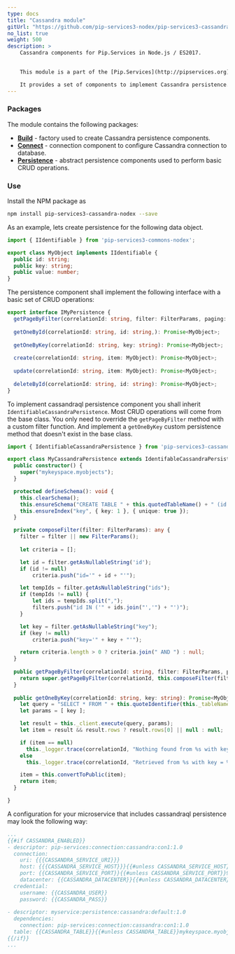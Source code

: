 ```yaml
---
type: docs
title: "Cassandra module"
gitUrl: "https://github.com/pip-services3-nodex/pip-services3-cassandra-nodex"
no_list: true
weight: 500
description: > 
    Cassandra components for Pip.Services in Node.js / ES2017.  
    

    This module is a part of the [Pip.Services](http://pipservices.org) polyglot microservices toolkit.  

    It provides a set of components to implement Cassandra persistence.
---
```


### Packages

The module contains the following packages:
- [**Build**](build) - factory used to create Cassandra persistence components.
- [**Connect**](connect) - connection component to configure Cassandra connection to database.
- [**Persistence**](persistence) - abstract persistence components used to perform basic CRUD operations.


### Use

Install the NPM package as
```bash
npm install pip-services3-cassandra-nodex --save
```

As an example, lets create persistence for the following data object.  

```typescript
import { IIdentifiable } from 'pip-services3-commons-nodex';

export class MyObject implements IIdentifiable {
  public id: string;
  public key: string;
  public value: number;
}
```

The persistence component shall implement the following interface with a basic set of CRUD operations:

```typescript
export interface IMyPersistence {
  getPageByFilter(correlationId: string, filter: FilterParams, paging: PagingParams):  Promise<DataPage<MyObject>>;
    
  getOneById(correlationId: string, id: string,): Promise<MyObject>;
    
  getOneByKey(correlationId: string, key: string): Promise<MyObject>;
    
  create(correlationId: string, item: MyObject): Promise<MyObject>;
    
  update(correlationId: string, item: MyObject): Promise<MyObject>;
    
  deleteById(correlationId: string, id: string): Promise<MyObject>;
}
```

To implement cassandraql persistence component you shall inherit `IdentifiableCassandraPersistence`. 
Most CRUD operations will come from the base class. You only need to override the `getPageByFilter` method with a custom filter function.
And implement a `getOneByKey` custom persistence method that doesn't exist in the base class.

```typescript
import { IdentifiableCassandraPersistence } from 'pip-services3-cassandra-nodex';

export class MyCassandraPersistence extends IdentifableCassandraPersistence {
  public constructor() {
    super("mykeyspace.myobjects");
  }

  protected defineSchema(): void {
    this.clearSchema();
    this.ensureSchema("CREATE TABLE " + this.quotedTableName() + " (id TEXT PRIMARY KEY, key TEXT, value TEXT)");
    this.ensureIndex("key", { key: 1 }, { unique: true });
  }

  private composeFilter(filter: FilterParams): any {
    filter = filter || new FilterParams();
    
    let criteria = [];

    let id = filter.getAsNullableString('id');
    if (id != null)
        criteria.push("id='" + id + "'");

    let tempIds = filter.getAsNullableString("ids");
    if (tempIds != null) {
        let ids = tempIds.split(",");
        filters.push("id IN ('" + ids.join("','") + "')");
    }

    let key = filter.getAsNullableString("key");
    if (key != null)
        criteria.push("key='" + key + "'");

    return criteria.length > 0 ? criteria.join(" AND ") : null;
  }
  
  public getPageByFilter(correlationId: string, filter: FilterParams, paging: PagingParams): Promise<DataPage<MyObject>> {
    return super.getPageByFilter(correlationId, this.composeFilter(filter), paging, "id", null);
  }  
  
  public getOneByKey(correlationId: string, key: string): Promise<MyObject> {
    let query = "SELECT * FROM " + this.quoteIdentifier(this._tableName) + " WHERE \"key\"=?";
    let params = [ key ];

    let result = this._client.execute(query, params);
    let item = result && result.rows ? result.rows[0] || null : null; 

    if (item == null)
      this._logger.trace(correlationId, "Nothing found from %s with key = %s", this._tableName, key);
    else
      this._logger.trace(correlationId, "Retrieved from %s with key = %s", this._tableName, key);

    item = this.convertToPublic(item);
    return item;
  }

}
```

A configuration for your microservice that includes cassandraql persistence may look the following way:

```yaml
...
{{#if CASSANDRA_ENABLED}}
- descriptor: pip-services:connection:cassandra:con1:1.0
  connection:
    uri: {{{CASSANDRA_SERVICE_URI}}}
    host: {{{CASSANDRA_SERVICE_HOST}}}{{#unless CASSANDRA_SERVICE_HOST}}localhost{{/unless}}
    port: {{CASSANDRA_SERVICE_PORT}}{{#unless CASSANDRA_SERVICE_PORT}}9042{{/unless}}
    datacenter: {{CASSANDRA_DATACENTER}}{{#unless CASSANDRA_DATACENTER}}datacenter1{{/unless}}
  credential:
    username: {{CASSANDRA_USER}}
    password: {{CASSANDRA_PASS}}
    
- descriptor: myservice:persistence:cassandra:default:1.0
  dependencies:
    connection: pip-services:connection:cassandra:con1:1.0
  table: {{CASSANDRA_TABLE}}{{#unless CASSANDRA_TABLE}}mykeyspace.myobjects{{/unless}}
{{/if}}
...
```
